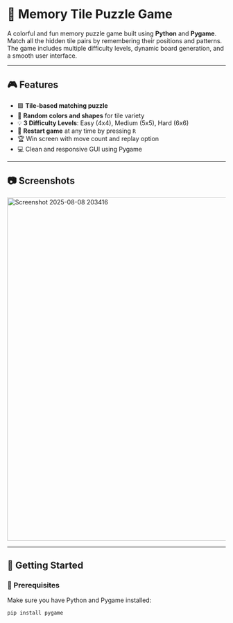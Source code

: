 # 🧠 Memory Tile Puzzle Game

A colorful and fun memory puzzle game built using **Python** and **Pygame**. Match all the hidden tile pairs by remembering their positions and patterns. The game includes multiple difficulty levels, dynamic board generation, and a smooth user interface.

---

## 🎮 Features

- 🟪 **Tile-based matching puzzle**
- 🎨 **Random colors and shapes** for tile variety
- 💡 **3 Difficulty Levels**: Easy (4x4), Medium (5x5), Hard (6x6)
- 🔁 **Restart game** at any time by pressing `R`
- 🏆 Win screen with move count and replay option
- 💻 Clean and responsive GUI using Pygame

---

## 📷 Screenshots
<img width="981" height="790" alt="Screenshot 2025-08-08 203416" src="https://github.com/user-attachments/assets/b3be3c68-dca9-479c-a5bc-c53b459cefc9" />



---

## 🚀 Getting Started

### 🔧 Prerequisites

Make sure you have Python and Pygame installed:

```bash
pip install pygame
